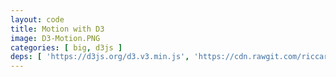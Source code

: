 ```yaml
---
layout: code
title: Motion with D3
image: D3-Motion.PNG
categories: [ big, d3js ]
deps: [ 'https://d3js.org/d3.v3.min.js', 'https://cdn.rawgit.com/riccardoscalco/textures/master/textures.min.js' ]
---
```

<link href='https://fonts.googleapis.com/css?family=Raleway:900italic' rel='stylesheet' type='text/css'>
<style>
    svg{
        border: solid 1px rgb( 251, 53, 80 );
    }

    svg:hover{
        cursor: pointer;
    }    

    svg #border{
        fill: none;
        stroke: rgb( 251, 53, 80 );
        stroke-width: 1px;
        transition: all .1s ease-in;
    }

    svg:hover #border{
        cursor: pointer;
        stroke-width: 20px;
    }

    svg text{
        font-family: Raleway, sans-serif;
    }
</style>

<div id='render'></div>

<script>
    // Textures.js: https://riccardoscalco.github.io/textures/

    window.addEventListener( 'load', function() {
        var h = 500, w;
        var svg = d3.select( '#render' )
            .append( 'svg' );

        function getWidth(){
            w = window.innerWidth > 1200 ? 1200 : window.innerWidth;
            svg.attr( { width: w, height: h } );
            d3.select( '#border' ).attr( 'width', w );
            if(text) text.attr( 'x', w/2 );
        }
        getWidth();
        window.addEventListener( 'resize', getWidth );
        
        svg.append( 'rect' )
            .attr( {
                id: 'border',
                x: 0,
                y: 0,
                width: w,
                height: h
            } );

        svg.append( 'clipPath' )
            .attr( 'id', 'mask' )
            .append( 'rect' )
            .attr( {
                id: 'rectmask',
                x: 0,
                y: 0,
                width: 0,
                height: h
            } );

        var t = textures.lines()
            .thinner()
            .heavier()
            .stroke( 'rgb( 251, 53, 80 )' )
            .id( 'pattern' );
    
        svg.call( t );

        var text = svg.append( 'text' )
            .attr( {
                x: w/2,
                'font-size': '250px',
                fill: t.url(),
                'clip-path': 'url(#mask)'
            } )
            .style( 'text-anchor', 'middle' )
            .text( 'le Club'.toUpperCase() );

        text.attr( 'y', h / 2 );
        var bbox = text.node().getBBox();
        text.attr( 'y', h / 2  + h / 2-( bbox.y + bbox.height / 2 ) );

        function title(){
            d3.select( '#rectmask' )
                .attr( {
                    width: 0,
                    height: h,
                    y: 0
                } )
                .transition()
                .duration( 500 )
                .attr( 'width', w )
                .transition()
                .duration( 800 )
                .transition()
                .duration( 500 )
                .attr( {
                    height: 0,
                    y: h / 2
                } )
                .each( 'end', animBars );

            d3.select( '#pattern' )
                .select( 'path' )
                .attr( 'stroke-width', 4 )
                .transition()
                .delay( 1000 )
                .duration( 500 )
                .attr( 'stroke-width', 30 );
        }

        function animBars(){
            var margin = 50;
            var space = 10;
            var barWidth = 30;

            var nb = Math.floor( ( w - margin * 2 ) / ( barWidth + space ) );
            margin = ( w - ( nb * ( barWidth + space ) ) ) / 2;

            var g = svg.append( 'g' )
                .attr( 'id', 'bars' );

            var data = d3.range( nb ).map( function( d ){
                var pos = Math.random() < .5 ? -1 : 1,
                    height = 20 + Math.floor( Math.random() * ( h / 2 - 20 - 20 ) ),
                    h1 =  5 + Math.random() * ( height / 2 - 10),
                    h2 =  5 + Math.random() * ( height / 2 - 10),
                    h3 = height - h1 - h2;

                return {
                    pos: pos,
                    height: height,
                    cumul: [ h1, h2, h3 ]
                };
            } );

            function createElements(){
                g.selectAll( 'rect' )
                    .remove()
                    .data( d3.range( nb * 3 ) )
                    .enter()
                    .append( 'rect' )
                    .datum( function( d, i ){
                        var opacity = 1.0;
                        if( data[ ~~( i / 3 ) ].pos < 0 ){
                            if( i % 3 === 1 ){
                                opacity = .6;
                            }
                            else if( i % 3 === 2 ){
                                opacity = .3;
                            }
                        }
                        else{
                            if( i % 3 === 1 ){
                                opacity = .6;
                            }
                            else if( i % 3 === 0 ){
                                opacity = .3;
                            }
                        }
                        return {
                            opacity: opacity,
                            pos: data[ ~~( i / 3 ) ].pos,
                            height: data[ ~~( i / 3 ) ].height
                        };
                    } );

                animateElements();
            }

            function animateElements(){
                var count = 0;

                g.selectAll( 'rect' )
                    .attr( {
                        opacity: 1.0,
                        fill: 'rgb( 251, 53, 80 )',
                        y: h / 2,
                        width: 8,
                        height: 0
                    } )
                    .attr( 'x', function( d, i ){
                        return margin + space / 2 + ( barWidth + space ) * ~~( i / 3 ) + ( i % 3) * 11;
                    } )
                    .transition()
                    .delay( function( d, i ){
                        return i * 10;
                    } )
                    .attr( 'height', function( d, i ){
                        return data[ ~~( i / 3 ) ].cumul[ i % 3 ] - 2;
                    } )
                    .attr( 'y', function( d, i ){
                        return d.pos < 0 ? h / 2 - ( data[ ~~( i / 3 ) ].cumul[ i % 3 ] ) : h / 2 ;
                    } )
                    .transition()
                    .duration( 1000 )
                    .each( 'end', function(){
                        count ++;
                        if( count === nb *3 ) animateElements2();
                    } );
            }

            function animateElements2(){
                var count = 0;

                g.selectAll( 'rect' )
                    .transition()
                    .attr( 'y', function( d, i ){
                        var y;
                        if(  d.pos < 0 ){
                            y = h / 2 - d.height;
                        }
                        else{
                            y = h / 2;
                        }
                        for( var n = 0; n < i % 3; n++ ){
                            y += data[ ~~( i / 3 ) ].cumul[ n ];
                        }
                        return y;
                    } )
                    .transition()
                    .attr( 'x', function( d, i ){
                        return margin + space / 2 + ( barWidth + space ) * ~~( i / 3 );
                    } )
                    .attr( 'opacity', function( d ){
                        return d.opacity;
                    } )
                    .attr( 'width', barWidth )
                    .transition()
                    .duration( 1000 )
                    .transition()
                    .duration( 1000 )
                    .attr( 'height', function( d, i ){
                        var _h = 0;
                        if( d.pos < 0 ){
                            if( i % 3 === 0 ){
                                _h = Math.abs( d.height );
                            }
                        }
                        else{
                            if( i % 3 === 2 ){
                                _h = Math.abs( d.height );
                            }
                        }

                        return _h;
                    } )
                    .attr( 'y', function( d, i ){
                        var _y = h / 2;
                        if( d.pos < 0 ){
                            if( i % 3 === 0 ){
                                _y = h / 2 - d.height;
                            }
                        }
                        return _y ;
                    } )
                    .transition()
                    .attr( {
                        y: h / 2,
                        height: 0
                    } )
                    .transition()
                    .duration( 1000 )
                    .remove()
                    .each( 'end', function(){
                        count ++;
                        if( count === nb *3 ) animArcs();
                    } );
            }

            createElements();
        }

        function animArcs(){
			var data = [];
            var longueur = w - 100;
			for( var position = 0; position < longueur; position += data[ data.length - 1 ].size ){
				var size = 30 + ~~( Math.random() * 70 );
				
				if( position + size > longueur ) size = longueur - position;
				
				data. push( {
					size: size,
					x: position + size / 2,
					upper: Math.random() < 0.5
				} );
			}

			var data2 = [], index = 0;
			for( var i = 0; i < data.length - 1; i ++ ){
				if( data[ i ].upper == data[ i + 1 ].upper ){
					if( data2[ index ] ){
						data2[ index ].size += data[ i + 1 ].size;
					}
					else{
						var size = data[ i ].size + data[ i + 1 ].size;
						data2.push( {
							size: size,
							x: data[ i ].x - data[ i ].size / 2,
							upper: data[ i ].upper
						} );
					}

                    if( i == data.length - 2 ){
                        data2[ index ].x += data2[ index ].size / 2;
                    }
				}
				else{
					if( data2[ index ] ){
						data2[ index ].x += data2[ index ].size / 2;
						index ++;
					}
				}
			}

            var arc = d3.svg.arc()
                .innerRadius( 0 )
                .outerRadius( function( d ){ return d.size/2; } );

            function arcTween( transition ) {
                transition.attrTween( 'd', function( d ) {
                    var interpolate = d3.interpolate( d.endAngle, d.toAngle );
                    return function( t ) {
                        d.endAngle = interpolate( t );
                        return arc( d );
                    };
                } );
            }

            function arcTween2( transition ) {
                transition.attrTween( 'd', function( d ) {
                    var interpolate = d3.interpolate( d.startAngle, d.toAngle );
                    return function( t ) {
                        d.startAngle = interpolate( t );
                        return arc( d );
                    };
                } );
            }

            var g1 = svg.append( 'g' )
                .attr( 'id', 'g1' );

            var g2 = svg.append( 'g' )
                .attr( 'id', 'g2' );

            d3.select( '#pattern' )
                .select( 'path' )
                .attr( 'stroke-width', 4 );

            var arcs = g1.selectAll( 'path' )
                .data( data2.map( function( d ){
                    d.startAngle = 3 * Math.PI / 2;
                    d.endAngle = 3 * Math.PI / 2;
                    return d;
                } ) )
                .enter()
                .append( 'path' )
                .attr( 'd', arc )
                .attr( 'fill', 'rgba( 251, 53, 80, .3 )' )
                // .attr( 'opacity', 0.3 )
                // .attr( 'fill', t.url() )
                .attr( 'transform', function( d ){
                    return 'translate(' + ( 50 + d.x ) + ',' + ( h / 2 ) + ')';
                } )
                .data( data2.map( function( d ){
                    d.toAngle = d.upper ? Math.PI / 2 : 5 * Math.PI / 2;
                    return d;
                } ) )
                .transition()
                .duration( 500 )
                .transition()
                .duration( 500 )
                .call( arcTween )
                .transition()
                .duration( 1000 )
                .transition()
                .duration( 500 )
                .call( arcTween2 )
                .remove();

            var arcs = g2.selectAll( 'path' )
                .data( data.map( function( d ){
                    d.startAngle = 3 * Math.PI / 2;
                    d.endAngle = 3 * Math.PI / 2;
                    return d;
                } ) )
                .enter()
                .append( 'path' )
                .attr( 'd', arc )
                .attr( 'fill', 'rgb( 251, 53, 80 )' )
                .attr( 'transform', function( d ){
                    return 'translate(' + ( 50 + d.x ) + ',' + ( h / 2 ) + ')';
                } )
                .data( data.map( function( d ){
                    d.toAngle = d.upper ? Math.PI / 2 : 5 * Math.PI / 2;
                    return d;
                } ) )
                .transition()
                .duration( 500 )
                .call( arcTween )
                .transition()
                .duration( 1000 )
                .transition()
                .duration( 500 )
                .transition()
                .duration( 500 )
                .call( arcTween2 )
                .remove()
                .each( 'end', title );
        }

        // svg.node().addEventListener( 'click', title );
        title();
    } );
</script>